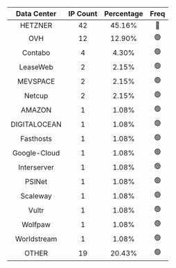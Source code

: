 | Data Center | IP Count | Percentage | Freq |
|:------------:|:--------:|:-----------:|:-----:|
| HETZNER | 42 | 45.16% | 🔴 |
| OVH | 12 | 12.90% | 🟢 |
| Contabo | 4 | 4.30% | 🟢 |
| LeaseWeb | 2 | 2.15% | 🟢 |
| MEVSPACE | 2 | 2.15% | 🟢 |
| Netcup | 2 | 2.15% | 🟢 |
| AMAZON | 1 | 1.08% | 🟢 |
| DIGITALOCEAN | 1 | 1.08% | 🟢 |
| Fasthosts | 1 | 1.08% | 🟢 |
| Google-Cloud | 1 | 1.08% | 🟢 |
| Interserver | 1 | 1.08% | 🟢 |
| PSINet | 1 | 1.08% | 🟢 |
| Scaleway | 1 | 1.08% | 🟢 |
| Vultr | 1 | 1.08% | 🟢 |
| Wolfpaw | 1 | 1.08% | 🟢 |
| Worldstream | 1 | 1.08% | 🟢 |
| OTHER | 19 | 20.43% | 🟢 |